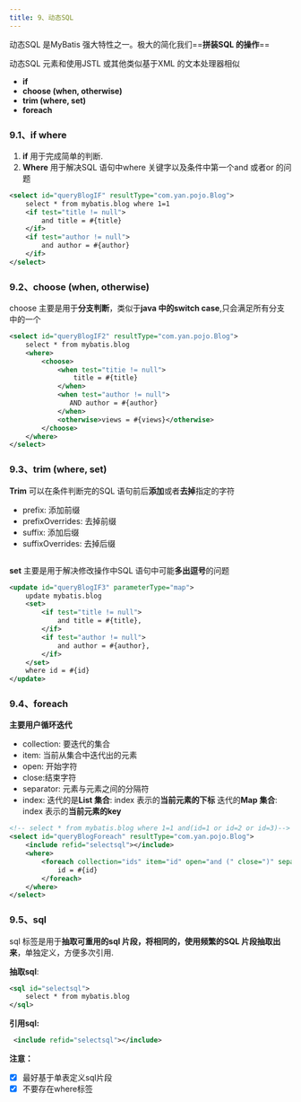 ```yaml
---
title: 9、动态SQL
---
```

动态SQL 是MyBatis 强大特性之一。极大的简化我们==**拼装SQL 的操作**==

动态SQL 元素和使用JSTL 或其他类似基于XML 的文本处理器相似

- **if**
- **choose (when, otherwise)**
- **trim (where, set)**
- **foreach**

### 9.1、if  where

1. **if** 用于完成简单的判断.
2. **Where** 用于解决SQL 语句中where 关键字以及条件中第一个and 或者or 的问题

```xml
<select id="queryBlogIF" resultType="com.yan.pojo.Blog">
    select * from mybatis.blog where 1=1
    <if test="title != null">
        and title = #{title}
    </if>
    <if test="author != null">
        and author = #{author}
    </if>
</select>
```

### 9.2、choose (when, otherwise)

choose 主要是用于**分支判断**，类似于**java 中的switch case**,只会满足所有分支中的一个

```xml
<select id="queryBlogIF2" resultType="com.yan.pojo.Blog">
    select * from mybatis.blog
    <where>
        <choose>
            <when test="titie != null">
                title = #{title}
            </when>
            <when test="author != null">
               AND author = #{author}
            </when>
            <otherwise>views = #{views}</otherwise>
        </choose>
    </where>
</select>
```

### 9.3、trim (where, set)

**Trim** 可以在条件判断完的SQL 语句前后**添加**或者**去掉**指定的字符

- prefix: 添加前缀
- prefixOverrides: 去掉前缀
- suffix: 添加后缀
- suffixOverrides: 去掉后缀

```xml

```

**set** 主要是用于解决修改操作中SQL 语句中可能**多出逗号**的问题

```xml
<update id="queryBlogIF3" parameterType="map">
    update mybatis.blog
    <set>
        <if test="title != null">
            and title = #{title},
        </if>
        <if test="author != null">
            and author = #{author},
        </if>
    </set>
    where id = #{id}
</update>
```

### 9.4、foreach

**主要用户循环迭代**

- collection: 要迭代的集合
- item: 当前从集合中迭代出的元素
- open: 开始字符
- close:结束字符
- separator: 元素与元素之间的分隔符
- index:   迭代的是**List 集合**: index 表示的**当前元素的下标**    迭代的**Map 集合**: index 表示的**当前元素的key**

```xml
<!-- select * from mybatis.blog where 1=1 and(id=1 or id=2 or id=3)-->
<select id="queryBlogForeach" resultType="com.yan.pojo.Blog">
    <include refid="selectsql"></include>
    <where>
        <foreach collection="ids" item="id" open="and (" close=")" separator="or">
            id = #{id}
        </foreach>
    </where>
</select>
```

### 9.5、sql

sql 标签是用于**抽取可重用的sql 片段，将相同的，使用频繁的SQL 片段抽取出来**，单独定义，方便多次引用.

**抽取sql**:

```xml
<sql id="selectsql">
    select * from mybatis.blog 
</sql>    
```

**引用sql:**

```xml
 <include refid="selectsql"></include>
```

**注意：**

- [x] 最好基于单表定义sql片段
- [x] 不要存在where标签
